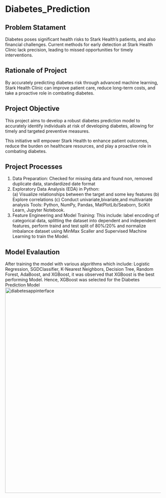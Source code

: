 # Diabetes_Prediction
## Problem Statament
Diabetes poses significant health risks to
Stark Health’s patients, and also
financial challenges. Current methods
for early detection at Stark Health Clinic
lack precision, leading to missed
opportunities for timely interventions. 
## Rationale of Project
By accurately predicting diabetes risk
through advanced machine learning,
Stark Health Clinic can improve patient
care, reduce long-term costs, and take a
proactive role in combating diabetes.
## Project Objective
This project aims to develop a robust diabetes prediction model to
accurately identify individuals at risk of developing diabetes, allowing for timely
and targeted preventive measures.

This initiative will empower Stark Health to enhance patient outcomes,
reduce the burden on healthcare resources, and play a proactive role in
combating diabetes.
## Project Processes
1. Data Preparation: 
Checked for missing data and found non, removed duplicate data, standardized date format
2. Exploratory Data Analysis (EDA) in Python:  
    (a) Visualize relationships between the target and some key features 
    (b) Explore correlations (c) Conduct univariate,bivariate,and multivariate analysis
    Tools: Python, NumPy, Pandas, MatPlotLib/Seaborn, SciKit Learn, Jupyter Notebook.
3. Feature Engineering and Model Training: 
    This include: label encoding of categorical data, splitting the dataset into dependent and independent features,
    perform traind and test split of 80%/20% and normalize imbalance dataset using MinMax Scaller 
    and Supervised Machine Learning to train the Model.
## Model Evalaution
After training the model with various algorithms which include: Logistic Regression, SGDClassifier,	K-Nearest Neighbors, 
Decision Tree, Random Forest, AdaBoost, and XGBoost, it was observed that XGBoost is the best performing Model.
Hence, XGBoost was selected for the Diabetes Prediction Model
<img width="800" height="664" alt="diabetesappinterface" src="https://github.com/user-attachments/assets/98f3b42c-35fa-4454-ac29-aba983d66634" />




